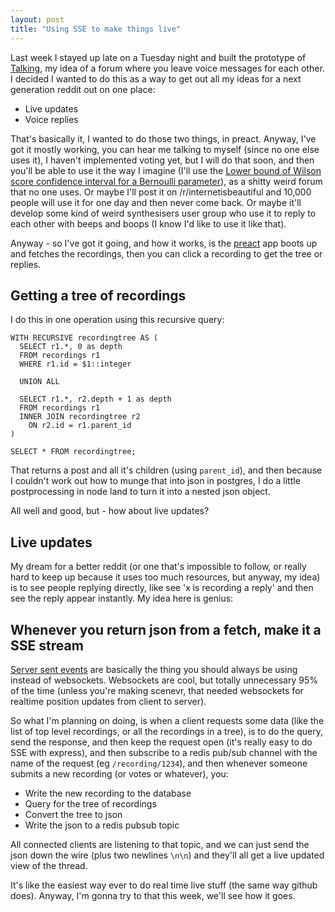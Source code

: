 ```yaml
---
layout: post
title: "Using SSE to make things live"
---
```

 
Last week I stayed up late on a Tuesday night and built the prototype of [Talking](https://talking.herokuapp.com), my idea of a forum where you leave voice messages for each other. I decided I wanted to do this as a way to get out all my ideas for a next generation reddit out on one place:

* Live updates
* Voice replies

That's basically it, I wanted to do those two things, in preact. Anyway, I've got it mostly working, you can hear me talking to myself (since no one else uses it), I haven't implemented voting yet, but I will do that soon, and then you'll be able to use it the way I imagine (I'll use the [Lower bound of Wilson score confidence interval for a Bernoulli parameter](http://www.evanmiller.org/how-not-to-sort-by-average-rating.html)), as a shitty weird forum that no one uses. Or maybe I'll post it on /r/internetisbeautiful and 10,000 people will use it for one day and then never come back. Or maybe it'll develop some kind of weird synthesisers user group who use it to reply to each other with beeps and boops (I know I'd like to use it like that).

Anyway - so I've got it going, and how it works, is the [preact](https://github.com/developit/preact) app boots up and fetches the recordings, then you can click a recording to get the tree or replies.

## Getting a tree of recordings

I do this in one operation using this recursive query:

    WITH RECURSIVE recordingtree AS (
      SELECT r1.*, 0 as depth
      FROM recordings r1
      WHERE r1.id = $1::integer

      UNION ALL

      SELECT r1.*, r2.depth + 1 as depth
      FROM recordings r1
      INNER JOIN recordingtree r2
        ON r2.id = r1.parent_id
    )

    SELECT * FROM recordingtree;

That returns a post and all it's children (using `parent_id`), and then because I couldn't work out how to munge that into json in postgres, I do a little postprocessing in node land to turn it into a nested json object.

All well and good, but - how about live updates?

## Live updates

My dream for a better reddit (or one that's impossible to follow, or really hard to keep up because it uses too much resources, but anyway, my idea) is to see people replying directly, like see 'x is recording a reply' and then see the reply appear instantly. My idea here is genius:

## Whenever you return json from a fetch, make it a SSE stream

[Server sent events](https://developer.mozilla.org/en-US/docs/Web/API/Server-sent_events) are basically the thing you should always be using instead of websockets. Websockets are cool, but totally unnecessary 95% of the time (unless you're making scenevr, that needed websockets for realtime position updates from client to server).

So what I'm planning on doing, is when a client requests some data (like the list of top level recordings, or all the recordings in a tree), is to do the query, send the response, and then keep the request open (it's really easy to do SSE with express), and then subscribe to a redis pub/sub channel with the name of the request (eg `/recording/1234`), and then whenever someone submits a new recording (or votes or whatever), you:

* Write the new recording to the database
* Query for the tree of recordings
* Convert the tree to json
* Write the json to a redis pubsub topic

All connected clients are listening to that topic, and we can just send the json down the wire (plus two newlines `\n\n`) and they'll all get a live updated view of the thread.

It's like the easiest way ever to do real time live stuff (the same way github does). Anyway, I'm gonna try to that this week, we'll see how it goes.